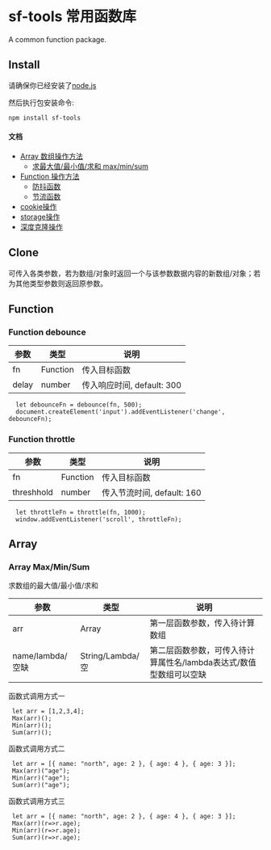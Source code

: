 sf-tools 常用函数库
============================
A common function package.

Install
-------

请确保你已经安装了[node.js](http://nodejs.org/)

然后执行包安装命令:

    npm install sf-tools

#### 文档

<!-- vim-markdown-toc GFM -->

* [Array 数组操作方法](#array)
  * [求最大值/最小值/求和 max/min/sum](#array-maxminsum)
* [Function 操作方法](#function)
  * [防抖函数](#function-debounce)
  * [节流函数](#function-throttle)
* [cookie操作](#cookie)
* [storage操作](#storage)
* [深度克隆操作](#clone)

<!-- vim-markdown-toc -->

## Clone
可传入各类参数，若为数组/对象时返回一个与该参数数据内容的新数组/对象；若为其他类型参数则返回原参数。

## Function

### Function debounce

  | 参数 | 类型 | 说明 |
|----------|----------|----------|
|  fn  |  Function  | 传入目标函数|
|  delay  |  number  | 传入响应时间, default: 300 |

```
  let debounceFn = debounce(fn, 500); 
  document.createElement('input').addEventListener('change', debounceFn);
```

### Function throttle

  | 参数 | 类型 | 说明 |
|----------|----------|----------|
|  fn  |  Function  | 传入目标函数|
|  threshhold  |  number  | 传入节流时间, default: 160 |

```
  let throttleFn = throttle(fn, 1000); 
  window.addEventListener('scroll', throttleFn);
```

## Array

### Array Max/Min/Sum
求数组的最大值/最小值/求和

| 参数 | 类型 | 说明 |
|----------|----------|----------|
|  arr  |  Array  | 第一层函数参数，传入待计算数组 |
| name/lambda/空缺  | String/Lambda/空  | 第二层函数参数，可传入待计算属性名/lambda表达式/数值型数组可以空缺 |

函数式调用方式一
```
 let arr = [1,2,3,4];
 Max(arr)();
 Min(arr)();
 Sum(arr)();
```
函数式调用方式二
```
 let arr = [{ name: "north", age: 2 }, { age: 4 }, { age: 3 }];
 Max(arr)("age");
 Min(arr)("age");
 Sum(arr)("age");
```
函数式调用方式三
```
 let arr = [{ name: "north", age: 2 }, { age: 4 }, { age: 3 }];
 Max(arr)(r=>r.age);
 Min(arr)(r=>r.age);
 Sum(arr)(r=>r.age);
```
